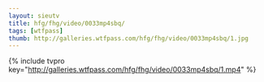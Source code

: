 ```yaml
--- 
layout: sieutv
title: hfg/fhg/video/0033mp4sbq/
tags: [wtfpass]
thumb: http://galleries.wtfpass.com/hfg/fhg/video/0033mp4sbq/1.jpg
---
```

{% include tvpro key="http://galleries.wtfpass.com/hfg/fhg/video/0033mp4sbq/1.mp4" %} 
